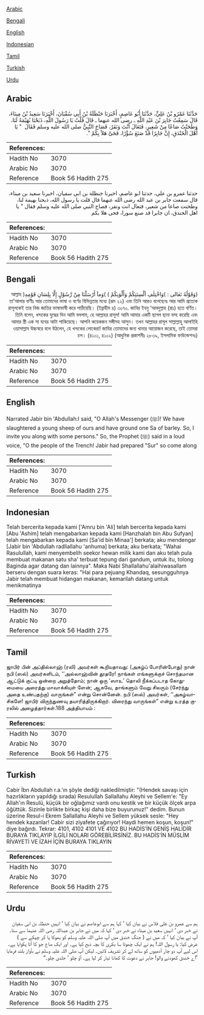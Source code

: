 [Arabic](#arabic)

[Bengali](#bengali)

[English](#english)

[Indonesian](#indonesian)

[Tamil](#tamil)

[Turkish](#turkish)

[Urdu](#urdu)

## Arabic


<div dir="rtl" lang="ar" style={{fontSize:'larger',backgroundColor:'#f8f9fa',padding:20}}>
حَدَّثَنَا عَمْرُو بْنُ عَلِيٍّ، حَدَّثَنَا أَبُو عَاصِمٍ، أَخْبَرَنَا حَنْظَلَةُ بْنُ أَبِي سُفْيَانَ، أَخْبَرَنَا سَعِيدُ بْنُ مِينَاءَ، قَالَ سَمِعْتُ جَابِرَ بْنَ عَبْدِ اللَّهِ ـ رضى الله عنهما ـ قَالَ قُلْتُ يَا رَسُولَ اللَّهِ، ذَبَحْنَا بُهَيْمَةً لَنَا، وَطَحَنْتُ صَاعًا مِنْ شَعِيرٍ، فَتَعَالَ أَنْتَ وَنَفَرٌ، فَصَاحَ النَّبِيُّ صلى الله عليه وسلم فَقَالَ ‏ "‏ يَا أَهْلَ الْخَنْدَقِ، إِنَّ جَابِرًا قَدْ صَنَعَ سُؤْرًا، فَحَىَّ هَلاً بِكُمْ ‏"‏‏.‏
</div>
<div style={{backgroundColor:'#f8f9fa',padding:20, marginBottom: 10}}><table> <thead> <tr> <th>References:</th> <th></th> </tr> </thead> <tbody><tr><td>Hadith No</td><td>3070</td></tr><tr><td>Arabic No</td><td>3070</td></tr><tr><td>Reference</td><td>Book 56 Hadith 275</td></tr></tbody></table></div>


<div dir="rtl" lang="ar" style={{fontSize:'larger',backgroundColor:'#f8f9fa',padding:20}}>
حدثنا عمرو بن علي، حدثنا ابو عاصم، اخبرنا حنظلة بن ابي سفيان، اخبرنا سعيد بن ميناء، قال سمعت جابر بن عبد الله رضى الله عنهما قال قلت يا رسول الله، ذبحنا بهيمة لنا، وطحنت صاعا من شعير، فتعال انت ونفر، فصاح النبي صلى الله عليه وسلم فقال " يا اهل الخندق، ان جابرا قد صنع سورا، فحى هلا بكم
</div>
<div style={{backgroundColor:'#f8f9fa',padding:20, marginBottom: 10}}><table> <thead> <tr> <th>References:</th> <th></th> </tr> </thead> <tbody><tr><td>Hadith No</td><td>3070</td></tr><tr><td>Arabic No</td><td>3070</td></tr><tr><td>Reference</td><td>Book 56 Hadith 275</td></tr></tbody></table></div>

## Bengali


<div dir="rtl" lang="bn" style={{fontSize:'larger',backgroundColor:'#f8f9fa',padding:20}}>
(وَقَوْلُهُ تَعَالى : )وَاخْتِلٰفِ اَلْسِنَتِكُمْ وَأَلْوٰنِكُمْ ) )وَمآ أَرْسَلْنَا مِنْ رَّسُوْلٍ إِلَّا بِلِسَانِ قَوْمِهِ( আল্লাহ তা’আলার বাণীঃ আর তোমাদের ভাষা ও বর্ণের বিভিন্নতার মধ্যে (রূম ২২) এবং তিনি আরও বলেছেনঃ আর আমি প্রত্যেক রাসূলকেই তার নিজ জাতির ভাষাভাষী করে পাঠিয়েছি। (ইব্রাহীম ৪) ৩০৭০. জাবির ইবনু ‘আবদুল্লাহ (রাঃ) হতে বর্ণিত। তিনি বলেন, খন্দকের যুদ্ধের দিন আমি বললাম, হে আল্লাহর রাসূল! আমি আমার একটি ছাগল ছানা যব্হ করেছি এবং আমার স্ত্রী এক সা যবের আটা পাকিয়েছে। আপনি কয়েকজন সঙ্গীসহ আসুন। তখন আল্লাহর রাসূল সাল্লাল্লাহু আলাইহি ওয়াসাল্লাম উচ্চস্বরে বলে উঠলেন, হে খন্দকের লোকেরা! জাবির তোমাদের জন্য খানার আয়োজন করেছে, তাই তোমরা চল। (৪১০১, ৪১০২) (আধুনিক প্রকাশনীঃ ২৮৩৯, ইসলামিক ফাউন্ডেশনঃ)
</div>
<div style={{backgroundColor:'#f8f9fa',padding:20, marginBottom: 10}}><table> <thead> <tr> <th>References:</th> <th></th> </tr> </thead> <tbody><tr><td>Hadith No</td><td>3070</td></tr><tr><td>Arabic No</td><td>3070</td></tr><tr><td>Reference</td><td>Book 56 Hadith 275</td></tr></tbody></table></div>

## English


<div dir="ltr" lang="en" style={{fontSize:'larger',backgroundColor:'#f8f9fa',padding:20}}>
Narrated Jabir bin 'Abdullah:I said, "O Allah's Messenger (ﷺ)! We have slaughtered a young sheep of ours and have ground one Sa of barley. So, I invite you along with some persons." So, the Prophet (ﷺ) said in a loud voice, "O the people of the Trench! Jabir had prepared "Sur" so come along
</div>
<div style={{backgroundColor:'#f8f9fa',padding:20, marginBottom: 10}}><table> <thead> <tr> <th>References:</th> <th></th> </tr> </thead> <tbody><tr><td>Hadith No</td><td>3070</td></tr><tr><td>Arabic No</td><td>3070</td></tr><tr><td>Reference</td><td>Book 56 Hadith 275</td></tr></tbody></table></div>

## Indonesian


<div dir="ltr" lang="id" style={{fontSize:'larger',backgroundColor:'#f8f9fa',padding:20}}>
Telah bercerita kepada kami ['Amru bin 'Ali] telah bercerita kepada kami [Abu 'Ashim] telah mengabarkan kepada kami [Hanzhalah bin Abu Sufyan] telah mengabarkan kepada kami [Sa'id bin Minaa'] berkata; aku mendengar [Jabir bin 'Abdullah radliallahu 'anhuma] berkata; aku berkata; "Wahai Rasulullah, kami menyembelih seekor hewan milik kami dan aku telah pula membuat makanan satu sha' terbuat tepung dari gandum, untuk itu, tolong Baginda agar datang dan lainnya". Maka Nabi Shallallahu'alaihiwasallam berseru dengan suara keras: "Hai para pejuang Khandaq, sesungguhnya Jabir telah membuat hidangan makanan, kemarilah datang untuk menikmatinya
</div>
<div style={{backgroundColor:'#f8f9fa',padding:20, marginBottom: 10}}><table> <thead> <tr> <th>References:</th> <th></th> </tr> </thead> <tbody><tr><td>Hadith No</td><td>3070</td></tr><tr><td>Arabic No</td><td>3070</td></tr><tr><td>Reference</td><td>Book 56 Hadith 275</td></tr></tbody></table></div>

## Tamil


<div dir="ltr" lang="ta" style={{fontSize:'larger',backgroundColor:'#f8f9fa',padding:20}}>
ஜாபிர் பின் அப்தில்லாஹ் (ரலி) அவர்கள் கூறியதாவது: (அகழ்ப் போரின்போது) நான் நபி (ஸல்) அவர்களிடம், ‘‘அல்லாஹ்வின் தூதரே! நாங்கள் எங்களுக்குச் சொந்தமான ஆட்டுக் குட்டி ஒன்றை அறுத்தோம்; நான் ஒரு ‘ஸாஉ’ தொலி நீக்கப்படாத கோதுமையை அரைத்து மாவாக்கியுள் ளேன்; ஆகவே, தாங்களும் வேறு சிலரும் (சேர்ந்து அதை உண்பதற்கு) வாருங்கள்” என்று சொன்னேன். நபி (ஸல்) அவர்கள், ‘‘அகழ்வாசிகளே! ஜாபிர் விருந்துணவு தயாரித்திருக்கிறார். விரைந்து வாருங்கள்” என்று உரத்த குரலில் அழைத்தார்கள்.188 அத்தியாயம் :
</div>
<div style={{backgroundColor:'#f8f9fa',padding:20, marginBottom: 10}}><table> <thead> <tr> <th>References:</th> <th></th> </tr> </thead> <tbody><tr><td>Hadith No</td><td>3070</td></tr><tr><td>Arabic No</td><td>3070</td></tr><tr><td>Reference</td><td>Book 56 Hadith 275</td></tr></tbody></table></div>

## Turkish


<div dir="ltr" lang="tr" style={{fontSize:'larger',backgroundColor:'#f8f9fa',padding:20}}>
Cabir İbn Abdullah r.a.'ın şöyle dediği nakledilmiştir: "(Hendek savaşı için hazırlıkların yapıldığı sırada) Resulullah Sallallahu Aleyhi ve Sellem'e: "Ey Allah'ın Resulü, küçük bir oğlağımız vardı onu kestik ve bir küçük ölçek arpa öğüttük. Sizinle birlikte birkaç kişi daha bize buyurunuz!" dedim. Bunun üzerine Resul-i Ekrem Sallallahu Aleyhi ve Sellem yüksek sesle: "Hey hendek kazanlar! Cabir sizi ziyafete çağırıyor! Haydi hemen koşun, koşun!" diye bağırdı. Tekrar: 4101, 4102 4101 VE 4102 BU HADİS’İN GENİŞ HALİDİR BURAYA TIKLAYIP İLGİLİ NOLARI GÖREBİLİRSİNİZ. BU HADİS’İN MÜSLİM RİVAYETİ VE İZAH İÇİN BURAYA TIKLAYIN
</div>
<div style={{backgroundColor:'#f8f9fa',padding:20, marginBottom: 10}}><table> <thead> <tr> <th>References:</th> <th></th> </tr> </thead> <tbody><tr><td>Hadith No</td><td>3070</td></tr><tr><td>Arabic No</td><td>3070</td></tr><tr><td>Reference</td><td>Book 56 Hadith 275</td></tr></tbody></table></div>

## Urdu


<div dir="rtl" lang="ur" style={{fontSize:'larger',backgroundColor:'#f8f9fa',padding:20}}>
ہم سے عمرو بن علی فلاس نے بیان کیا ‘ کہا ہم سے ابوعاصم نے بیان کیا ‘ انہیں حنظلہ بن ابی سفیان نے خبر دی ‘ انہیں سعید بن میناء نے خبر دی ‘ کہا کہ میں نے جابر بن عبداللہ رضی اللہ عنہما سے سنا۔ آپ نے بیان کیا ‘ کہ میں نے ( جنگ خندق میں آپ صلی اللہ علیہ وسلم کو بھوکا پا کر چپکے سے ) عرض کیا: یا رسول اللہ! ہم نے ایک چھوٹا سا بکری کا بچہ ذبح کیا ہے۔ اور ایک صاع جو کا آٹا پکوایا ہے۔ اس لیے آپ دو چار آدمیوں کو ساتھ لے کر تشریف لائیں۔ لیکن آپ صلی اللہ علیہ وسلم نے بآواز بلند فرمایا ”اے خندق کھودنے والو! جابر نے دعوت کا کھانا تیار کر لیا ہے۔ آؤ چلو ‘ جلدی چلو۔“
</div>
<div style={{backgroundColor:'#f8f9fa',padding:20, marginBottom: 10}}><table> <thead> <tr> <th>References:</th> <th></th> </tr> </thead> <tbody><tr><td>Hadith No</td><td>3070</td></tr><tr><td>Arabic No</td><td>3070</td></tr><tr><td>Reference</td><td>Book 56 Hadith 275</td></tr></tbody></table></div>